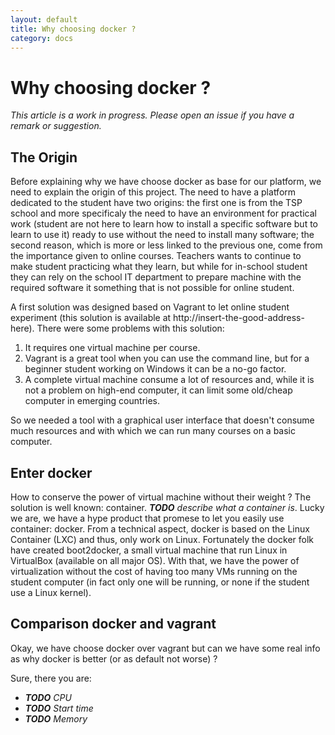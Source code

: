 ```yaml
---
layout: default
title: Why choosing docker ?
category: docs
---
```


# Why choosing docker ?
_This article is a work in progress. Please open an issue if you have a remark or
suggestion._

## The Origin

Before explaining why we have choose docker as base for our platform, we need to
explain the origin of this project.
The need to have a platform dedicated to the student have two origins: the first
one is from the TSP school and more specificaly the need to have an environment
for practical work (student are not here to learn how to install a specific
software but to learn to use it) ready to use without the need to install many
software; the second reason, which is more or less linked to the previous one,
come from the importance given to online courses. Teachers wants to continue to
make student practicing what they learn, but while for in-school student they can
rely on the school IT department to prepare machine with the required software
it something that is not possible for online student.

A first solution was designed based on Vagrant to let online student experiment
(this solution is available at http://insert-the-good-address-here). There were
some problems with this solution:

1. It requires one virtual machine per course.
2. Vagrant is a great tool when you can use the command line, but for a beginner
   student working on Windows it can be a no-go factor.
3. A complete virtual machine consume a lot of resources and, while it is not a
   problem on high-end computer, it can limit some old/cheap computer in emerging
   countries.

So we needed a tool with a graphical user interface that doesn't consume much
resources and with which we can run many courses on a basic computer.

## Enter docker

How to conserve the power of virtual machine without their weight ? The solution
is well known: container. _**TODO** describe what a container is_.
Lucky we are, we have a hype product that promese to let you easily use container:
docker. From a technical aspect, docker is based on the Linux Container (LXC) and
thus, only work on Linux. Fortunately the docker folk have created boot2docker,
a small virtual machine that run Linux in VirtualBox (available on all major OS).
With that, we have the power of virtualization without the cost of having too many
VMs running on the student computer (in fact only one will be running, or none if
the student use a Linux kernel).

## Comparison docker and vagrant

Okay, we have choose docker over vagrant but can we have some real info as why
docker is better (or as default not worse) ?

Sure, there you are:

* _**TODO** CPU_
* _**TODO** Start time_
* _**TODO** Memory_
